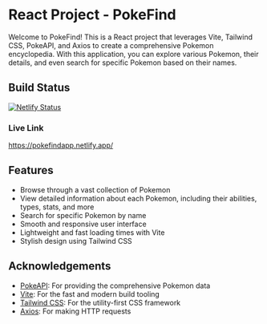 # React Project - PokeFind


Welcome to PokeFind! This is a React project that leverages Vite, Tailwind CSS, PokeAPI, and Axios to create a comprehensive Pokemon encyclopedia. With this application, you can explore various Pokemon, their details, and even search for specific Pokemon based on their names.

## Build Status
[![Netlify Status](https://api.netlify.com/api/v1/badges/f86d9af5-a43b-42f0-9d63-4f84b23c2100/deploy-status)](https://app.netlify.com/sites/pokefindapp/deploys)

### Live Link
https://pokefindapp.netlify.app/

## Features

- Browse through a vast collection of Pokemon
- View detailed information about each Pokemon, including their abilities, types, stats, and more
- Search for specific Pokemon by name
- Smooth and responsive user interface
- Lightweight and fast loading times with Vite
- Stylish design using Tailwind CSS

## Acknowledgements

- [PokeAPI](https://pokeapi.co/): For providing the comprehensive Pokemon data
- [Vite](https://vitejs.dev/): For the fast and modern build tooling
- [Tailwind CSS](https://tailwindcss.com/): For the utility-first CSS framework
- [Axios](https://axios-http.com/): For making HTTP requests
